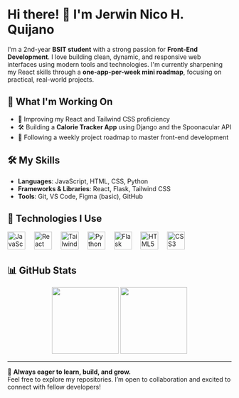# Hi there! 👋 I'm Jerwin Nico H. Quijano

I'm a 2nd-year **BSIT student** with a strong passion for **Front-End Development**. I love building clean, dynamic, and responsive web interfaces using modern tools and technologies. I'm currently sharpening my React skills through a **one-app-per-week mini roadmap**, focusing on practical, real-world projects.

## 🚀 What I'm Working On
- 🧠 Improving my React and Tailwind CSS proficiency
- 🛠 Building a **Calorie Tracker App** using Django and the Spoonacular API
- 📅 Following a weekly project roadmap to master front-end development

## 🛠️ My Skills
- **Languages**: JavaScript, HTML, CSS, Python
- **Frameworks & Libraries**: React, Flask, Tailwind CSS
- **Tools**: Git, VS Code, Figma (basic), GitHub

## 🔧 Technologies I Use
<div align="left">
  <img src="https://cdn.jsdelivr.net/gh/devicons/devicon/icons/javascript/javascript-original.svg" height="40" alt="JavaScript" />
  <img width="12" />
  <img src="https://cdn.jsdelivr.net/gh/devicons/devicon/icons/react/react-original.svg" height="40" alt="React" />
  <img width="12" />
  <img src="https://cdn.jsdelivr.net/gh/devicons/devicon/icons/tailwindcss/tailwindcss-plain.svg" height="40" alt="Tailwind CSS" />
  <img width="12" />
  <img src="https://cdn.jsdelivr.net/gh/devicons/devicon/icons/python/python-original.svg" height="40" alt="Python" />
  <img width="12" />
  <img src="https://cdn.jsdelivr.net/gh/devicons/devicon/icons/flask/flask-original.svg" height="40" alt="Flask" />
  <img width="12" />
  <img src="https://cdn.jsdelivr.net/gh/devicons/devicon/icons/html5/html5-original.svg" height="40" alt="HTML5" />
  <img width="12" />
  <img src="https://cdn.jsdelivr.net/gh/devicons/devicon/icons/css3/css3-original.svg" height="40" alt="CSS3" />
</div>

## 📊 GitHub Stats
<div align="center">
  <img src="https://github-readme-stats.vercel.app/api?username=jerwinq19&show_icons=true&count_private=true&theme=dracula" height="150" />
  <img src="https://github-readme-stats.vercel.app/api/top-langs/?username=jerwinq19&layout=compact&theme=dracula" height="150" />
</div>

---

🎯 **Always eager to learn, build, and grow.**  
Feel free to explore my repositories. I’m open to collaboration and excited to connect with fellow developers!
